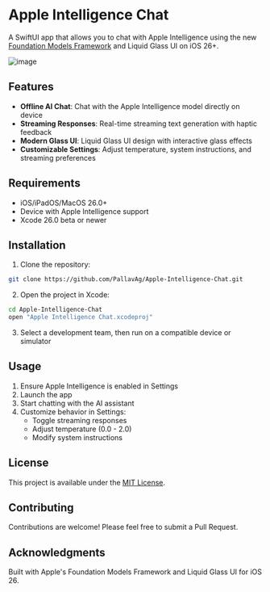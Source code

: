# Apple Intelligence Chat

A SwiftUI app that allows you to chat with Apple Intelligence using the new [Foundation Models Framework](https://developer.apple.com/documentation/foundationmodels) and Liquid Glass UI on iOS 26+.

![image](https://github.com/user-attachments/assets/6305de96-2c6a-4eaa-99ff-a923ad6be368)

## Features

- **Offline AI Chat**: Chat with the Apple Intelligence model directly on device
- **Streaming Responses**: Real-time streaming text generation with haptic feedback
- **Modern Glass UI**: Liquid Glass UI design with interactive glass effects
- **Customizable Settings**: Adjust temperature, system instructions, and streaming preferences

## Requirements

- iOS/iPadOS/MacOS 26.0+
- Device with Apple Intelligence support
- Xcode 26.0 beta or newer

## Installation

1. Clone the repository:

```bash
git clone https://github.com/PallavAg/Apple-Intelligence-Chat.git
```

2. Open the project in Xcode:

```bash
cd Apple-Intelligence-Chat
open "Apple Intelligence Chat.xcodeproj"
```

3. Select a development team, then run on a compatible device or simulator

## Usage

1. Ensure Apple Intelligence is enabled in Settings
2. Launch the app
3. Start chatting with the AI assistant
4. Customize behavior in Settings:
   - Toggle streaming responses
   - Adjust temperature (0.0 - 2.0)
   - Modify system instructions

## License

This project is available under the [MIT License](LICENSE).

## Contributing

Contributions are welcome! Please feel free to submit a Pull Request.

## Acknowledgments

Built with Apple's Foundation Models Framework and Liquid Glass UI for iOS 26.
